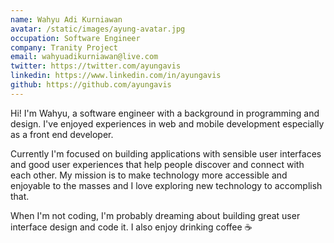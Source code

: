 ```yaml
---
name: Wahyu Adi Kurniawan
avatar: /static/images/ayung-avatar.jpg
occupation: Software Engineer
company: Tranity Project
email: wahyuadikurniawan@live.com
twitter: https://twitter.com/ayungavis
linkedin: https://www.linkedin.com/in/ayungavis
github: https://github.com/ayungavis
---
```


Hi! I'm Wahyu, a software engineer with a background in programming and design. I've enjoyed experiences in web and mobile development especially as a front end developer.

Currently I'm focused on building applications with sensible user interfaces and good user experiences that help people discover and connect with each other. My mission is to make technology more accessible and enjoyable to the masses and I love exploring new technology to accomplish that.

When I'm not coding, I'm probably dreaming about building great user interface design and code it. I also enjoy drinking coffee ☕️

